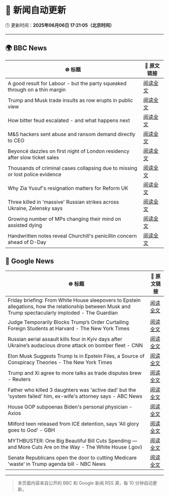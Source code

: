 # 🧠 新闻自动更新

🕒 更新时间：**2025年06月06日 17:21:05（北京时间）**

---

## 🌍 BBC News

| 🌐 标题 | 🔗 原文链接 |
|--------|-------------|
| A good result for Labour - but the party squeaked through on a thin margin | [阅读全文](https://www.bbc.com/news/articles/cvgqzdl8lxyo) |
| Trump and Musk trade insults as row erupts in public view | [阅读全文](https://www.bbc.com/news/articles/c5yg98rl717o) |
| How bitter feud escalated - and what happens next | [阅读全文](https://www.bbc.com/news/articles/c3wd2215q08o) |
| M&S hackers sent abuse and ransom demand directly to CEO | [阅读全文](https://www.bbc.com/news/articles/cr58pqjlnjlo) |
| Beyoncé dazzles on first night of London residency after slow ticket sales | [阅读全文](https://www.bbc.com/news/articles/cvgvlxk01gvo) |
| Thousands of criminal cases collapsing due to missing or lost police evidence | [阅读全文](https://www.bbc.com/news/articles/c3e5289d3njo) |
| Why Zia Yusuf's resignation matters for Reform UK | [阅读全文](https://www.bbc.com/news/articles/ce80px2gwjzo) |
| Three killed in 'massive' Russian strikes across Ukraine, Zelensky says | [阅读全文](https://www.bbc.com/news/articles/cvg7zy1jq7no) |
| Growing number of MPs changing their mind on assisted dying | [阅读全文](https://www.bbc.com/news/articles/c2lk21x800yo) |
| Handwritten notes reveal Churchill's penicillin concern ahead of D-Day | [阅读全文](https://www.bbc.com/news/articles/cj09v52l8v4o) |

## 📰 Google News

| 🌐 标题 | 🔗 原文链接 |
|--------|-------------|
| Friday briefing: From White House sleepovers to Epstein allegations, how the relationship between Musk and Trump spectacularly imploded - The Guardian | [阅读全文](https://news.google.com/rss/articles/CBMimwFBVV95cUxNRXJHdVJ0SDhwWjh3Qnhicng2cFdGZTdkVWdDdDJZWDRJSTdURnJZWDFLaHNZY3llT2FMNFBvU2FEOXVFNVJGZk5UMGlxZ0VFQlBZNEdDeUVIOS1veWNMazhFWk5OS0UyVFBIMXMyYlpfeDVjeTRhX1RoNVpPeUdtaUE2QkZ4UmpTUkVHaENmY0VvWS0yOUQ3WUFKUQ?oc=5) |
| Judge Temporarily Blocks Trump’s Order Curtailing Foreign Students at Harvard - The New York Times | [阅读全文](https://news.google.com/rss/articles/CBMikgFBVV95cUxNMnFzdl94UWkycWJMY2NieHBwUlZRdFdjMjlBNW8wc3dxaXhNSkFsNTlSZzcxWWtRS1kzU1VhaVdRMlBNaUZQZVVTZEwxeWRiXzE2dnN3Xy1GYXQtYXBFMnNPYlN4X0NSclJ4Z2hpUVNaalFSOUxPNXQ4TmU4LVRMMlhual9YaHpMZTh6bklqcDQ2dw?oc=5) |
| Russian aerial assault kills four in Kyiv days after Ukraine’s audacious drone attack on bomber fleet - CNN | [阅读全文](https://news.google.com/rss/articles/CBMimwFBVV95cUxNWFpFTWRFdWlsWDhjRUFSODgxZkpMT0RQOWNidm93UGhnN3pzOGlqeWp3MDE5U3VpS24ydlpGQ0lYei1FdzlNOWFNWFNEMlFlNGxBODgxNlA3ckxhWkRNenFfU3VyWFdfNENWQWJ5MjBjWi14YjRsVTNFRHNBOXEySEJiVGtIQ2JYOVdFdVRKeXNGaWRHNFgxcjdsa9IBoAFBVV95cUxQWFYwenNlM0NoelFMdW1wVmo4OENOUWVkMGV2dkhCV2tnTjFwMzdOclVaUmtyNDdKR3ZPdmdBNkplRDZURlZZUmg0Y3N3dDlUVWgxNjYtMS1YZ21yN2FkSVBreXl0V1J2eVpxZ1BJVVoyTFBqY0F1SUpwNXhFdVZVUm1pd21hcFc5OV9HWjY5bHh0Mm1JR0tYWWozeVVLMzBP?oc=5) |
| Elon Musk Suggests Trump Is in Epstein Files, a Source of Conspiracy Theories - The New York Times | [阅读全文](https://news.google.com/rss/articles/CBMifEFVX3lxTE1YT2cwX2xIX2x6ZW10a1lpcTVySzQtNEhjVEM3dW1Ca094bENpVEliZXJPb3lYZGxlN1pvUjZ2X2pEMmRDR0NTZThseHdIaUhFWWlIVG0yc0Q4dzdTemdMdWFDOWZ6US1iSS0xcmZsVkxKRHJ2WWIwWElPTnc?oc=5) |
| Trump and Xi agree to more talks as trade disputes brew - Reuters | [阅读全文](https://news.google.com/rss/articles/CBMihgFBVV95cUxQRmRBRGdzWEY2MC1HZnVJaGExLWgzSWNCT1FBeENZUnRxbkxYTTVUR1M4S2dxWEVoOURQX1FHbTluc3gyV3ZLZ3o2cHpLb203OUZUbDJrdG1FdzRrOFdDR2haU2d1enkzVDVnMFVNc05ZS2h0XzFxRTlIS0NwMXkxWG1xQ1lmUQ?oc=5) |
| Father who killed 3 daughters was 'active dad' but the 'system failed' him, ex-wife's attorney says - ABC News | [阅读全文](https://news.google.com/rss/articles/CBMimwFBVV95cUxQOUtneTdzN1V4NzRCWlU0U2lHdTNLb2FTWmdLY0dJd0VzaC1LR0c5bTJXcGZ5Ti10by1VNmFIbFNhNlpEVWZGaG1XSHJGbFNqb3Zmd1d4cVk2Sm5WbFFJMDdhWUpGUkcxNUtNT2dmZkxLZS12RllLU1pXZjM2TFRUMzRSUEpUMFZRSU9BSXdXdGdBWmdPdEt1amJjQdIBoAFBVV95cUxOd01PdEJwcjRvWG5pcWtXYTl3azFqaTZmbHNqX2k0S0hlUGhRcWluSHRvcjQtcXZMbmIyaWVVMzZfV1B4QjBQV2R5WURxS042eE9NOEgxNGVOb2tSODd5UERiZHgxUUxEemk2ZVJ6LWNMLTExdHR4eXJPUzBKazF4MzFfalRLUE1FZXZ3Z3E0RFBxczlSdGdLcmpMTlJrSzda?oc=5) |
| House GOP subpoenas Biden's personal physician - Axios | [阅读全文](https://news.google.com/rss/articles/CBMifkFVX3lxTE9YWUNJMGZnSjdUUkF6QThTM2F3SENYZDYyZXAxT1FORFFvUV8yUHg3NXlBMDdFaE5jZ2ZJWHQyT3NSS1o0aklCcWlsOFB2RUQ0ZEthR1hGQjNfNjJ0Q1dSZ2UxR2FhVkdvOEtJd2tMaEtJVGdvQkFlLWRsU044Zw?oc=5) |
| Milford teen released from ICE detention, says 'All glory goes to God' - GBH | [阅读全文](https://news.google.com/rss/articles/CBMiiwFBVV95cUxOQzcySnA5dGE3SlN6dTZXMkQ2czlTMmlEZFhxVW9OWE9hY2d2dGkwYzJaUV83NDhZRmMzT3N3Nmthc3lQUkh0ZUhwQnhMalZpdlNfM2podEZmZnU2UU5WWGItSlJIXzhwbGRqS0dLZi1NUVpFWmdiQTN0MHpvekhEYlVRU0g4WkwzeGZF?oc=5) |
| MYTHBUSTER: One Big Beautiful Bill Cuts Spending — and More Cuts Are on the Way - The White House (.gov) | [阅读全文](https://news.google.com/rss/articles/CBMivgFBVV95cUxQcWxnRjE2aTRWWXBTZWlwaERlUDBjRVBzY1RuUGJtNnozcXVid3J3SEc5WGdPNEVvWGdlSVlWeXB3Z1ZPMU1YNnBqeVJZX2tnakVteXJWRzU5eVpqTzFkbjVIZVFNOTdtSHh2S0haczRqRXF3S0VpbkVDa29qb3JoN2NqVkJ2cGFaUEgtZUNCUVNhd2JMUTFzRjQxd2s4ay1uTnJFYWozRUNZTko1X1BPTHoyTFdmTl9NazlzVU1R?oc=5) |
| Senate Republicans open the door to cutting Medicare 'waste' in Trump agenda bill - NBC News | [阅读全文](https://news.google.com/rss/articles/CBMivwFBVV95cUxQaTdDZ3FVaXhiaUd6RDk1eE5RYWFqSFB1MTd4bjVHdHBITHVnek84aGFGRl8ybTVWMWJsV21PV3hsUGtFM3cxYlVlbjhGR3R4b3FhZGM2QTIxZFNjRzJELTNfSFBpNkplMmR6WVl6RzhIWUxrR0JrOHlxa0FtczQ2YkhwZ0w5VTRGOTFfVExIdU1HTVhqY0RJemRqR2JfbnNMMHl2SHlLVGszblQ0X0VvMVA2andPN01PenptaTFrZ9IBVkFVX3lxTFBMa0p4RUNERnRzVGRsa1oxeFlNQm9SRVZGRlFKUTZHQXF1OExtX1d0UGVsNjNZcWsxMEVyRWdnS0taQjBndjRPV0lnb3RHQU82NG5yMWZn?oc=5) |

---
> 本页面内容来自公开的 BBC 和 Google 新闻 RSS 源，每 10 分钟自动更新。